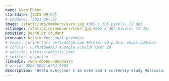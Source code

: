 ```yaml
---
name: Sven Ebben
startdate: [2023-09-04]
# enddate: [2023-06-30]
image: /static/img/members/sven.jpg #365 x 365 pixels, 72 dpi
altimage: /static/img/members/sven.jpg #365 x 365 pixels, 72 dpi
position: Bachelor student
pronouns: he/him #personal pronouns
# email: jorine (at) eeftenslab.com #Preferred public email address
# scholar: vufhst0AAAAJ #Google Scholar User ID
# website: https://website.com/
# twitter: drjorine
linkedin: sven-ebben-50680a184
# orcid: 0000-0001-6784-9955
description: "Hello everyone! I am Sven and I currently study Molecular Life Sciences at the Radboud University. From September 2023, I will be doing my bachelor's internship at Jorine's lab. During my study I followed some courses on the organization of the nucleus and the cytoskeleton, which fascinated me. I hope to learn more about this through my internship. In my daily life I also enjoy playing badminton (where I also do a board year) and I'm active in politics."
---
```

